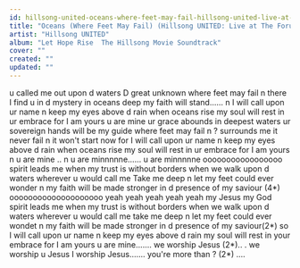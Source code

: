```yaml
---
id: hillsong-united-oceans-where-feet-may-fail-hillsong-united-live-at-the-forum
title: "Oceans (Where Feet May Fail) (Hillsong UNITED: Live at The Forum)"
artist: "Hillsong UNITED"
album: "Let Hope Rise  The Hillsong Movie Soundtrack"
cover: ""
created: ""
updated: ""
---
```


u called me out upon d waters
D great unknown
where feet may fail
n there I find u in d mystery
in oceans deep
my faith will stand......
n I will call upon ur name
n keep my eyes above d rain
when oceans rise
my soul will rest in ur embrace
for I am yours
u are mine
ur grace abounds in deepest waters
ur sovereign hands
will be my guide
where feet may fail n ? surrounds me
it never fail
n it won't start now
for I will call upon ur name
n keep my eyes above d rain
when oceans rise
my soul will rest in ur embrace
for I am yours
n u are mine
..
n u are minnnnne......
u are minnnnne ooooooooooooooooo
spirit leads me when my trust is without borders
when we walk upon d waters
wherever u would call me
Take me deep
n let my feet could ever wonder
n my faith will be made stronger
in d presence of my saviour (4*)
oooooooooooooooooooo
yeah yeah yeah yeah yeah
my Jesus my God
spirit leads me when my trust is without borders
when we walk upon d waters wherever u would call me
take me deep
n let my feet could ever wondet
n my faith will be made stronger
in d presence of my saviour(2*)
so I will call upon ur name
n keep my eyes above d rain
my soul will rest in your embrace
for I am yours
u are mine.......
we worship Jesus (2*)..
.
we worship u Jesus
I worship Jesus.......
you're more than ? (2*)
....